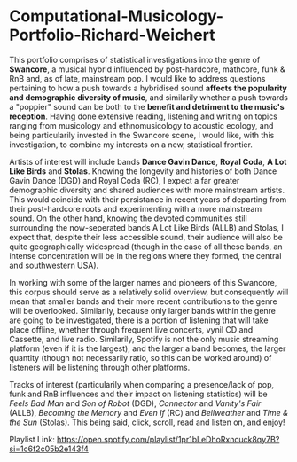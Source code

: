 # Computational-Musicology-Portfolio-Richard-Weichert
This portfolio comprises of statistical investigations into the genre of **Swancore**, a musical hybrid influenced by post-hardcore, mathcore, funk & RnB and, as of late, mainstream pop. I would like to address questions pertaining to how a push towards a hybridised sound **affects the popularity and demographic diversity of music**, and similarily whether a push towards a "poppier" sound can be both to the **benefit and detriment to the music's reception**. Having done extensive reading, listening and writing on topics ranging from musicology and ethnomusicology to acoustic ecology, and being particularily invested in the Swancore scene, I would like, with this investigation, to combine my interests on a new, statistical frontier.

Artists of interest will include bands **Dance Gavin Dance**, **Royal Coda**, **A Lot Like Birds** and **Stolas**. Knowing the longevity and histories of both Dance Gavin Dance (DGD) and Royal Coda (RC), I expect a far greater demographic diversity and shared audiences with more mainstream artists. This would coincide with their persistance in recent years of departing from their post-hardcore roots and experimenting with a more mainstream sound. On the other hand, knowing the devoted communities still surrounding the now-seperated bands A Lot Like Birds (ALLB) and Stolas, I expect that, despite their less accessible sound, their audience will also be quite geographically widespread (though in the case of all these bands, an intense concentration will be in the regions where they formed, the central and southwestern USA).

In working with some of the larger names and pioneers of this Swancore, this corpus should serve as a relatively solid overview, but consequently will mean that smaller bands and their more recent contributions to the genre will be overlooked. Similarily, because only larger bands within the genre are going to be investigated, there is a portion of listening that will take place offline, whether through frequent live concerts, vynil CD and Cassette, and live radio. Similarily, Spotify is not the only music streaming platform (even if it is the largest), and the larger a band becomes, the larger quantity (though not necessarily ratio, so this can be worked around) of listeners will be listening through other platforms.

Tracks of interest (particularily when comparing a presence/lack of pop, funk and RnB influences and their impact on listening statistics) will be *Feels Bad Man* and *Son of Robot* (DGD), *Connector* and *Vanity's Fair* (ALLB), *Becoming the Memory* and *Even If* (RC) and *Bellweather* and *Time & the Sun* (Stolas).
This being said, click, scroll, read and listen on, and enjoy!

Playlist Link: https://open.spotify.com/playlist/1pr1bLeDhoRxncuck8qy7B?si=1c6f2c05b2e143f4
